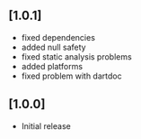 ## [1.0.1]
* fixed dependencies
* added null safety
* fixed static analysis problems
* added platforms
* fixed problem with dartdoc

## [1.0.0]
* Initial release
